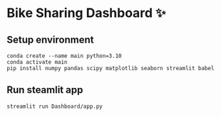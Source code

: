 # Bike Sharing Dashboard ✨

## Setup environment
```
conda create --name main python=3.10
conda activate main
pip install numpy pandas scipy matplotlib seaborn streamlit babel
```

## Run steamlit app
```
streamlit run Dashboard/app.py
```